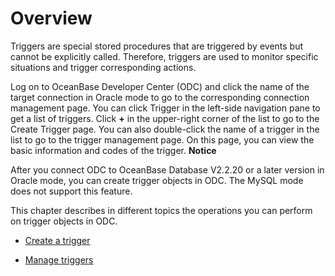Overview 
=============================

Triggers are special stored procedures that are triggered by events but cannot be explicitly called. Therefore, triggers are used to monitor specific situations and trigger corresponding actions. 

Log on to OceanBase Developer Center (ODC) and click the name of the target connection in Oracle mode to go to the corresponding connection management page. You can click Trigger in the left-side navigation pane to get a list of triggers. Click **+** in the upper-right corner of the list to go to the Create Trigger page. You can also double-click the name of a trigger in the list to go to the trigger management page. On this page, you can view the basic information and codes of the trigger. 
**Notice**



After you connect ODC to OceanBase Database V2.2.20 or a later version in Oracle mode, you can create trigger objects in ODC. The MySQL mode does not support this feature.

This chapter describes in different topics the operations you can perform on trigger objects in ODC.

* [Create a trigger](../7.client-odc-trigger-objects/2.client-odc-create-a-trigger.md)

  

* [Manage triggers](../7.client-odc-trigger-objects/3.client-odc-manage-triggers.md)

  



